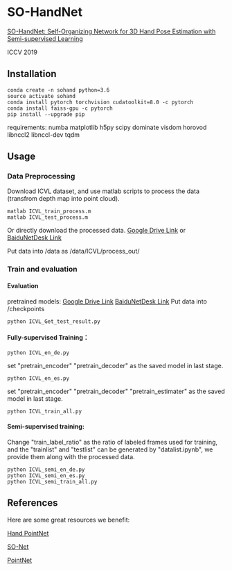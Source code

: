 # SO-HandNet
[SO-HandNet: Self-Organizing Network for 3D Hand Pose Estimation with Semi-supervised Learning](http://openaccess.thecvf.com/content_ICCV_2019/papers/Chen_SO-HandNet_Self-Organizing_Network_for_3D_Hand_Pose_Estimation_With_Semi-Supervised_ICCV_2019_paper.pdf)

ICCV 2019

## Installation
	
	conda create -n sohand python=3.6
	source activate sohand
	conda install pytorch torchvision cudatoolkit=8.0 -c pytorch
	conda install faiss-gpu -c pytorch
	pip install --upgrade pip
requirements: numba matplotlib h5py scipy dominate visdom horovod libnccl2 libnccl-dev tqdm
## Usage
### Data Preprocessing
Download ICVL dataset, and use matlab scripts to process the data (transfrom depth map into point cloud).
	
	matlab ICVL_train_process.m
	matlab ICVL_test_process.m
	
Or directly download the processed data. [Google Drive Link](https://drive.google.com/open?id=1jdEIcS6WM3v6lwirBEzU1Aw-z0TXa2xX) or [BaiduNetDesk Link](https://pan.baidu.com/s/1V8hLca_OBv5fGeR0iqhQEw)

Put data into /data as /data/ICVL/process_out/
### Train and evaluation

#### Evaluation 
pretrained models: [Google Drive Link](https://drive.google.com/open?id=1QM9U-3RH8m1Dy1-zKpVyeKuFASDa1sK_)   [BaiduNetDesk Link](https://pan.baidu.com/s/1AhDSa_G39tcEssLhABff1g)
Put data into /checkpoints
	
	python ICVL_Get_test_result.py

#### Fully-supervised Training：
	python ICVL_en_de.py
	
set "pretrain_encoder" "pretrain_decoder" as the saved model in last stage.
	
	python ICVL_en_es.py
	
set "pretrain_encoder" "pretrain_decoder" "pretrain_estimater" as the saved model in last stage.
	
	python ICVL_train_all.py
	
#### Semi-supervised training:
Change "train_label_ratio" as the ratio of labeled frames used for training, and the "trainlist" and "testlist" can be generated by "datalist.ipynb", we provide them along with the processed data.
	
	python ICVL_semi_en_de.py
	python ICVL_semi_en_es.py
	python ICVL_semi_train_all.py

## References
Here are some great resources we benefit:

[Hand PointNet](https://sites.google.com/site/geliuhaontu/home/cvpr2018)

[SO-Net](https://github.com/lijx10/SO-Net)

[PointNet](https://github.com/charlesq34/pointnet)
